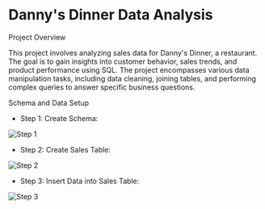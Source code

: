 # Danny's Dinner Data Analysis
Project Overview<br/>

This project involves analyzing sales data for Danny's Dinner, a restaurant. The goal is to gain insights into customer behavior, sales trends, and product performance using SQL. The project encompasses various data manipulation tasks, including data cleaning, joining tables, and performing complex queries to answer specific business questions.<br/>

Schema and Data Setup<br/>
* Step 1: Create Schema:<br/>

![Step 1 ](https://github.com/user-attachments/assets/a0d12438-3673-4ec2-8cdb-868a8f8d0f08)

* Step 2: Create Sales Table:<br/>

![Step 2 ](https://github.com/user-attachments/assets/fc3645df-8e39-4f4a-8d72-0fb3b2ac4eee)

* Step 3: Insert Data into Sales Table:<br/>

![Step 3 ](https://github.com/user-attachments/assets/fb9e35ac-d5f5-47f3-9a2b-866d45356ca7)

